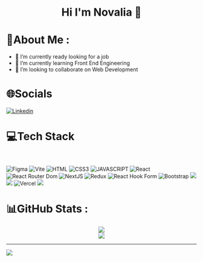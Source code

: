 <h1 align="center">
  Hi I'm Novalia 👋
</h1>


# 💫About Me :
- 🔭 I’m currently ready looking for a job
- 🌱 I’m currently learning Front End Engineering
- 👯 I’m looking to collaborate on Web Development


# 🌐Socials
[![Linkedin](https://img.shields.io/badge/Linkedin-%231572B6.svg?style=for-the-badge&logo=Linkedin&logoColor=white)](https://www.linkedin.com/in/nova-lia-53b911261/) 

<div align="justify-between">
  
# 💻Tech Stack

<br>

![Figma](https://img.shields.io/badge/figma-%23F24E1E.svg?style=for-the-badge&logo=figma&logoColor=white)
![Vite](https://img.shields.io/badge/vite-%23646CFF.svg?style=for-the-badge&logo=vite&logoColor=white)
![HTML](https://img.shields.io/badge/html5-%23E34F26.svg?style=for-the-badge&logo=html5&logoColor=white)
![CSS3](https://img.shields.io/badge/css3-%231572B6.svg?style=for-the-badge&logo=css3&logoColor=white)
![JAVASCRIPT](https://img.shields.io/badge/javascript-%23323330.svg?style=for-the-badge&logo=javascript&logoColor=%23F7DF1E)
![React](https://img.shields.io/badge/react-%2320232a.svg?style=for-the-badge&logo=react&logoColor=%2361DAFB)
![React Router Dom](https://img.shields.io/badge/React_Router-CA4245?style=for-the-badge&logo=react-router&logoColor=white)
![NextJS](https://img.shields.io/badge/NextJS-black?style=for-the-badge&logo=next.js&logoColor=white)
![Redux](https://img.shields.io/badge/redux-%23593d88.svg?style=for-the-badge&logo=redux&logoColor=white)
![React Hook Form](https://img.shields.io/badge/React%20Hook%20Form-%23EC5990.svg?style=for-the-badge&logo=reacthookform&logoColor=white)
![Bootstrap](https://img.shields.io/badge/bootstrap-%23563D7C.svg?style=for-the-badge&logo=bootstrap&logoColor=white)
<img src="https://img.shields.io/badge/Tailwind_CSS-38B2AC?style=for-the-badge&logo=tailwind-css&logoColor=white" />
<img src="https://img.shields.io/badge/DaisyUi-FFFF00?style=for-the-badge&logo=daisyui&logoColor=white" />
![Vercel](https://img.shields.io/badge/Vercel-000000?style=for-the-badge&logo=vercel&logoColor=white)
<img src="https://img.shields.io/badge/Sweet Alert-7D4698?style=for-the-badge&logo=Sweet-Alert&logoColor=white" />

</div>

# 📊GitHub Stats :

<div align="center">
  
![](https://github-readme-stats.vercel.app/api?username=novalia9517&theme=tokyonight&hide_border=false&include_all_commits=true&count_private=true)<br/>
![](https://github-readme-streak-stats.herokuapp.com/?user=novalia9517&theme=tokyonight&hide_border=false)<br/>
</div>

---
[![](https://visitcount.itsvg.in/api?id=novalia9517&icon=2&color=6)](https://visitcount.itsvg.in)

